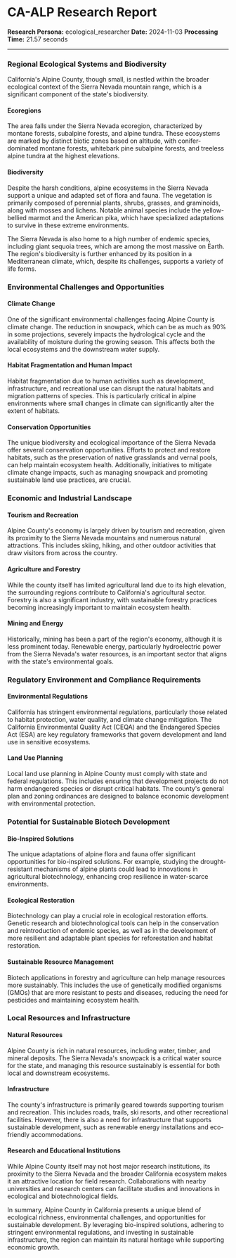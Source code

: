 # CA-ALP Research Report

**Research Persona:** ecological_researcher
**Date:** 2024-11-03
**Processing Time:** 21.57 seconds

---

### Regional Ecological Systems and Biodiversity

California's Alpine County, though small, is nestled within the broader ecological context of the Sierra Nevada mountain range, which is a significant component of the state's biodiversity.

#### Ecoregions
The area falls under the Sierra Nevada ecoregion, characterized by montane forests, subalpine forests, and alpine tundra. These ecosystems are marked by distinct biotic zones based on altitude, with conifer-dominated montane forests, whitebark pine subalpine forests, and treeless alpine tundra at the highest elevations.

#### Biodiversity
Despite the harsh conditions, alpine ecosystems in the Sierra Nevada support a unique and adapted set of flora and fauna. The vegetation is primarily composed of perennial plants, shrubs, grasses, and graminoids, along with mosses and lichens. Notable animal species include the yellow-bellied marmot and the American pika, which have specialized adaptations to survive in these extreme environments.

The Sierra Nevada is also home to a high number of endemic species, including giant sequoia trees, which are among the most massive on Earth. The region's biodiversity is further enhanced by its position in a Mediterranean climate, which, despite its challenges, supports a variety of life forms.

### Environmental Challenges and Opportunities

#### Climate Change
One of the significant environmental challenges facing Alpine County is climate change. The reduction in snowpack, which can be as much as 90% in some projections, severely impacts the hydrological cycle and the availability of moisture during the growing season. This affects both the local ecosystems and the downstream water supply.

#### Habitat Fragmentation and Human Impact
Habitat fragmentation due to human activities such as development, infrastructure, and recreational use can disrupt the natural habitats and migration patterns of species. This is particularly critical in alpine environments where small changes in climate can significantly alter the extent of habitats.

#### Conservation Opportunities
The unique biodiversity and ecological importance of the Sierra Nevada offer several conservation opportunities. Efforts to protect and restore habitats, such as the preservation of native grasslands and vernal pools, can help maintain ecosystem health. Additionally, initiatives to mitigate climate change impacts, such as managing snowpack and promoting sustainable land use practices, are crucial.

### Economic and Industrial Landscape

#### Tourism and Recreation
Alpine County's economy is largely driven by tourism and recreation, given its proximity to the Sierra Nevada mountains and numerous natural attractions. This includes skiing, hiking, and other outdoor activities that draw visitors from across the country.

#### Agriculture and Forestry
While the county itself has limited agricultural land due to its high elevation, the surrounding regions contribute to California's agricultural sector. Forestry is also a significant industry, with sustainable forestry practices becoming increasingly important to maintain ecosystem health.

#### Mining and Energy
Historically, mining has been a part of the region's economy, although it is less prominent today. Renewable energy, particularly hydroelectric power from the Sierra Nevada's water resources, is an important sector that aligns with the state's environmental goals.

### Regulatory Environment and Compliance Requirements

#### Environmental Regulations
California has stringent environmental regulations, particularly those related to habitat protection, water quality, and climate change mitigation. The California Environmental Quality Act (CEQA) and the Endangered Species Act (ESA) are key regulatory frameworks that govern development and land use in sensitive ecosystems.

#### Land Use Planning
Local land use planning in Alpine County must comply with state and federal regulations. This includes ensuring that development projects do not harm endangered species or disrupt critical habitats. The county's general plan and zoning ordinances are designed to balance economic development with environmental protection.

### Potential for Sustainable Biotech Development

#### Bio-Inspired Solutions
The unique adaptations of alpine flora and fauna offer significant opportunities for bio-inspired solutions. For example, studying the drought-resistant mechanisms of alpine plants could lead to innovations in agricultural biotechnology, enhancing crop resilience in water-scarce environments.

#### Ecological Restoration
Biotechnology can play a crucial role in ecological restoration efforts. Genetic research and biotechnological tools can help in the conservation and reintroduction of endemic species, as well as in the development of more resilient and adaptable plant species for reforestation and habitat restoration.

#### Sustainable Resource Management
Biotech applications in forestry and agriculture can help manage resources more sustainably. This includes the use of genetically modified organisms (GMOs) that are more resistant to pests and diseases, reducing the need for pesticides and maintaining ecosystem health.

### Local Resources and Infrastructure

#### Natural Resources
Alpine County is rich in natural resources, including water, timber, and mineral deposits. The Sierra Nevada's snowpack is a critical water source for the state, and managing this resource sustainably is essential for both local and downstream ecosystems.

#### Infrastructure
The county's infrastructure is primarily geared towards supporting tourism and recreation. This includes roads, trails, ski resorts, and other recreational facilities. However, there is also a need for infrastructure that supports sustainable development, such as renewable energy installations and eco-friendly accommodations.

#### Research and Educational Institutions
While Alpine County itself may not host major research institutions, its proximity to the Sierra Nevada and the broader California ecosystem makes it an attractive location for field research. Collaborations with nearby universities and research centers can facilitate studies and innovations in ecological and biotechnological fields.

In summary, Alpine County in California presents a unique blend of ecological richness, environmental challenges, and opportunities for sustainable development. By leveraging bio-inspired solutions, adhering to stringent environmental regulations, and investing in sustainable infrastructure, the region can maintain its natural heritage while supporting economic growth.